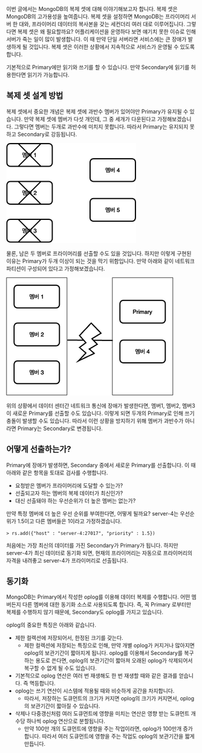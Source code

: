 이번 글에서는 MongoDB의 복제 셋에 대해 이야기해보고자 합니다. 복제 셋은 MongoDB의 고가용성을 높여줍니다. 복제 셋을 설정하면 MongoDB는 프라이머리 서버 한 대와, 프라이머리 데이터의 복사본을 갖는 세컨더리 여러 대로 이루어집니다. 
그렇다면 복제 셋은 왜 필요할까요? 어플리케이션을 운영하다 보면 얘기치 못한 이슈로 인해 서버가 죽는 일이 많이 발생합니다. 이 때 만약 단일 서버라면 서비스에는 큰 장애가 발생하게 될 것입니다. 복제 셋은 이러한 상황에서 지속적으로 서비스가 운영될 수 있도록 합니다. 

기본적으로 Primary에만 읽기와 쓰기를 할 수 있습니다. 만약 Secondary에 읽기를 허용한다면 읽기가 가능합니다.   

## 복제 셋 설계 방법

복제 셋에서 중요한 개념은 복제 셋에 과반수 멤버가 있어야만 Primary가 유지될 수 있습니다. 
만약 복제 셋에 멤버가 다섯 개인데, 그 중 세개가 다운된다고 가정해보겠습니다. 그렇다면 멤버는 두개로 과반수에 미치지 못합니다. 따라서 Primary는 유지되지 못하고 Secondary로 강등됩니다. 

![img.png](img.png)

물론, 남은 두 멤버로 프라이머리를 선출할 수도 있을 것입니다. 하지만 이렇게 구현된 이유는 Primary가 두개 이상이 되는 것을 막기 위함입니다. 
만약 아래와 같이 네트워크 파티션이 구성되어 있다고 가정해보겠습니다. 

![img_1.png](img_1.png)

위의 상황에서 데이터 센터간 네트워크 통신에 장애가 발생한다면, 멤버1, 멤버2, 멤버3이 새로운 Primary를 선출할 수도 있습니다. 이렇게 되면 두개의 Primary로 인해 쓰기 충돌이 발생할 수도 있습니다. 따라서 이런 상황을 방지하기 위해 멤버가 과반수가 아니라면 Primary는 Secondary로 변경됩니다. 

## 어떻게 선출하는가?

Primary에 장애가 발생하면, Secondary 중에서 새로운 Primary를 선출합니다. 이 때 아래와 같은 항목을 토대로 검사를 수행합니다. 
- 요청받은 멤버가 프라이머리에 도달할 수 있는가?
- 선출되고자 하는 멤버의 복제 데이터가 최신인가?
- 대신 선출돼야 하는 우선순위가 더 높은 멤버는 없는가?

만약 특정 멤버에 더 높은 우선 순위를 부여한다면, 어떻게 될까요? 
server-4는 우선순위가 1.5이고 다른 멤버들은 1이라고 가정하겠습니다. 
```
> rs.add({"host" : "server-4:27017", "priority" : 1.5})
```

처음에는 가장 최신의 데이터를 가진 Secondary가 Primary가 됩니다. 하지만 server-4가 최신 데이터로 동기화 되면, 현재의 프라이머리는 자동으로 프라이머리의 자격을 내려좋고 server-4가 프라이머리로 선출됩니다. 

## 동기화 

MongoDB는 Primary에서 작성한 oplog를 이용해 데이터 복제를 수행합니다. 어떤 멤버든지 다른 멤버에 대한 동기화 소스로 사용되도록 합니다. 즉, 꼭 Primary 로부터만 복제를 수행하지 않기 때문에, Secondary도 oplog를 가지고 있습니다.  

oplog의 중요한 특징은 아래와 같습니다. 
- 제한 컬렉션에 저장되어서, 한정된 크기를 갖는다. 
  - 제한 컬렉션에 저장되는 특징으로 인해, 만약 개별 oplog가 커지거나 많아지면 oplog의 보관기간이 짧아지게 됩니다. oplog를 이용해서 Secondary를 복구하는 용도로 쓴다면, oplog의 보관기간이 짧아져 오래된 oplog가 삭제되어서 복구할 수 없게 될 수도 있습니다.
- 기본적으로 oplog 연산은 여러 번 재생해도 한 번 재생할 때와 같은 결과를 얻습니다. 즉 멱등합니다.
- oplog는 쓰기 연산이 시스템에 적용될 때와 비슷하게 공간을 차지합니다. 
  - 따라서, 저장하는 도큐먼트의 크기가 커지면 oplog의 크기가 커지면서, oplog의 보관기간이 짧아질 수 있습니다. 
- 삭제나 다중갱신처럼 여러 도큐먼트에 영향을 미치는 연산은 영향 받는 도큐먼트 개수당 하나씩 oplog 연산으로 분할됩니다. 
  - 만약 100만 개의 도큐먼트에 영향을 주는 작업이라면, oplog가 100만개 증가합니다. 따라서 여러 도큐먼트에 영향을 주는 작업도 oplog의 보관기간을 짧게 만듭니다. 

## 




